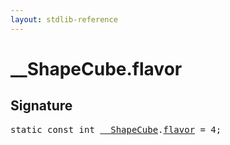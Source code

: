 ```yaml
---
layout: stdlib-reference
---
```


# __ShapeCube.flavor

## Signature
<pre>
<span class='code_keyword'>static</span> <span class='code_keyword'>const</span> <span class="code_keyword">int</span> <a href="/stdlib-reference/types/ShapeCube/index" class="code_type">__ShapeCube</a>.<a href="/stdlib-reference/types/ShapeCube/flavor">flavor</a> = 4;
</pre>


